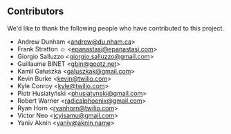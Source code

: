 ## Contributors

We'd like to thank the following people who have contributed to this project.

- Andrew Dunham &lt;andrew@du.nham.ca>
- Frank Stratton ☺ &lt;epanastasi@epanastasi.com>
- Giorgio Salluzzo &lt;giorgio.salluzzo@gmail.com>
- Guillaume BINET &lt;gbin@gootz.net>
- Kamil Gałuszka &lt;galuszkak@gmail.com>
- Kevin Burke &lt;kevin@twilio.com>
- Kyle Conroy &lt;kyle@twilio.com>
- Piotr Husiatyński &lt;phusiatynski@gmail.com>
- Robert Warner &lt;radicalphoenix@gmail.com>
- Ryan Horn &lt;ryanhorn@twilio.com>
- Victor Neo &lt;icyisamu@gmail.com>
- Yaniv Aknin &lt;yaniv@aknin.name>

